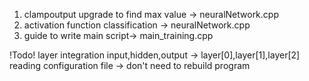 1. clampoutput upgrade to find max value -> neuralNetwork.cpp
2. activation function classification -> neuralNetwork.cpp
3. guide to write main script-> main_training.cpp

!Todo! 
layer integration input,hidden,output -> layer[0],layer[1],layer[2]
reading configuration file -> don't need to rebuild program
